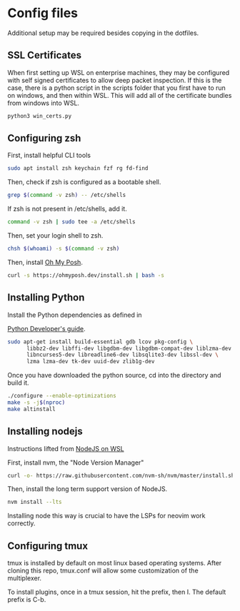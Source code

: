 # Config files

Additional setup may be required besides copying in the dotfiles.

## SSL Certificates
When first setting up WSL on enterprise machines, they may be configured with
self signed certificates to allow deep packet inspection. If this is the case,
there is a python script in the scripts folder that you first have to run on
windows, and then within WSL. This will add all of the certificate bundles from
windows into WSL.

```sh
python3 win_certs.py
```

## Configuring zsh

First, install helpful CLI tools

```bash
sudo apt install zsh keychain fzf rg fd-find
```

Then, check if zsh is configured as a bootable shell.

```bash
grep $(command -v zsh) -- /etc/shells
```

If zsh is not present in /etc/shells, add it.

```bash
command -v zsh | sudo tee -a /etc/shells
```

Then, set your login shell to zsh.

```bash
chsh $(whoami) -s $(command -v zsh)
```

Then, install [Oh My Posh](https://ohmyposh.dev/docs/installation/linux).

```bash
curl -s https://ohmyposh.dev/install.sh | bash -s
```

## Installing Python
Install the Python dependencies as defined in

[Python Developer's guide](https://devguide.python.org/getting-started/setup-building/#linux).

```bash
sudo apt-get install build-essential gdb lcov pkg-config \
      libbz2-dev libffi-dev libgdbm-dev libgdbm-compat-dev liblzma-dev \
      libncurses5-dev libreadline6-dev libsqlite3-dev libssl-dev \
      lzma lzma-dev tk-dev uuid-dev zlib1g-dev
```

Once you have downloaded the python source, cd into the directory and build it.

```bash
./configure --enable-optimizations
make -s -j$(nproc)
make altinstall
```

## Installing nodejs

Instructions lifted from [NodeJS on WSL](https://learn.microsoft.com/en-us/windows/dev-environment/javascript/nodejs-on-wsl)

First, install nvm, the "Node Version Manager"

```bash
curl -o- https://raw.githubusercontent.com/nvm-sh/nvm/master/install.sh | bash
```

Then, install the long term support version of NodeJS.

```bash
nvm install --lts
```

Installing node this way is crucial to have the LSPs for neovim work correctly.

## Configuring tmux

tmux is installed by default on most linux based operating systems. After
cloning this repo, tmux.conf will allow some customization of the multiplexer.

To install plugins, once in a tmux session, hit the prefix, then I. The default
prefix is C-b. 


